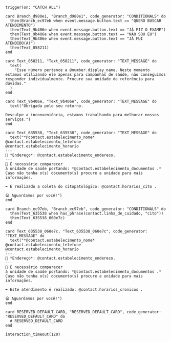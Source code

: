 <!-- { section: "39d5618f-837b-44a0-952d-2dde9274012d", x: 0, y: 0} -->

```stack
trigger(on: "CATCH ALL")

```

<!-- { section: "89ad4645-427f-4e61-a7f0-0751188924ca", x: 504, y: 0} -->

```stack
card Branch_d980e1, "Branch_d980e1", code_generator: "CONDITIONALS" do
  then(Branch_ec97eb when event.message.button.text == "QUERO BUSCAR ATENDIMENTO")
  then(Text_9b406e when event.message.button.text == "JÁ FIZ O EXAME")
  then(Text_9b406e when event.message.button.text == "NÃO SOU EU")
  then(Text_9b406e when event.message.button.text == "JÁ FUI ATENDIDO(A)")
  then(Text_058211)
end

```

<!-- { section: "dc8b6e97-be0e-4e48-acd6-e46400ba4819", x: 1032, y: 408} -->

```stack
card Text_058211, "Text_058211", code_generator: "TEXT_MESSAGE" do
  text(
    "Esse número pertence a @number.display_name. Neste momento estamos utilizando ele apenas para campanhas de saúde, não conseguimos responder individualmente. Procure sua unidade de referência para dúvidas."
  )
end

```

<!-- { section: "97a495df-2598-4325-81e7-d19cd6dd520b", x: 1032, y: 120} -->

```stack
card Text_9b406e, "Text_9b406e", code_generator: "TEXT_MESSAGE" do
  text("Obrigada pelo seu retorno.

Desculpe a inconveniência, estamos trabalhando para melhorar nossos serviços.")
end

```

<!-- { section: "43816ed0-4225-46b9-a99b-aa2e27656c44", x: 1680, y: -1152} -->

```stack
card Text_635538, "Text_635538", code_generator: "TEXT_MESSAGE" do
  text("*@contact.estabelecimento_nome* 
@contact.estabelecimento_telefone
@contact.estabelecimento_horario
---
🏡 *Endereço*: @contact.estabelecimento_endereco.
---
📍 É necessário comparecer 
à unidade de saúde portando: *@contact.estabelecimento_documentos .* Caso não tenha o(s) documento(s) procure a unidade para mais informações.

➡️ É realizado a coleta do citopatológico: @contact.horarios_cito .

😀 Aguardamos por você!")
end

```

<!-- { section: "47c32f31-7cd8-479b-bb60-37510f60629d", x: 1032, y: -528} -->

```stack
card Branch_ec97eb, "Branch_ec97eb", code_generator: "CONDITIONALS" do
  then(Text_635538 when has_phrase(contact.linha_de_cuidado, "cito"))
  then(Text_635538_060e7c)
end

```

<!-- { section: "f5a00bb2-4bf8-47b0-8139-4b97bf86c217", x: 1656, y: 144} -->

```stack
card Text_635538_060e7c, "Text_635538_060e7c", code_generator: "TEXT_MESSAGE" do
  text("*@contact.estabelecimento_nome* 
@contact.estabelecimento_telefone
@contact.estabelecimento_horario
---
🏡 *Endereço*: @contact.estabelecimento_endereco.
---
📍 É necessário comparecer 
à unidade de saúde portando: *@contact.estabelecimento_documentos .* Caso não tenha o(s) documento(s) procure a unidade para mais informações.

➡️ Este atendimento é realizado: @contact.horarios_cronicos .

😀 Aguardamos por você!")
end

```

<!-- { section: "0f1c5f77-6cb8-4424-a41b-52a2ced3abb2", x: -1000, y: 0} -->

```stack
card RESERVED_DEFAULT_CARD, "RESERVED_DEFAULT_CARD", code_generator: "RESERVED_DEFAULT_CARD" do
  # RESERVED_DEFAULT_CARD
end

```

<!-- { section: "INTERACTION_TIMEOUT_CELL", x: 0, y: 0} -->

```stack
interaction_timeout(120)

```